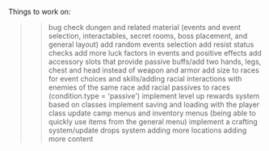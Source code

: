 Things to work on:
>>bug check dungen and related material (events and event selection, interactables, secret rooms, boss placement, and general layout)
>>add random events selection
add resist status checks
add more luck factors in events and positive effects
add accessory slots that provide passive buffs/add two hands, legs, chest and head instead of weapon and armor
add size to races for event choices and skills/adding racial interactions with enemies of the same race
add racial passives to races (condition.type = 'passive')
implement level up rewards system based on classes
implement saving and loading with the player class
update camp menus and inventory menus (being able to quickly use items from the general menu)
implement a crafting system/update drops system
adding more locations
adding more content